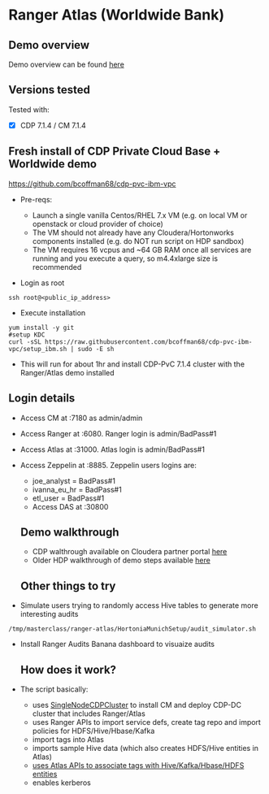 # Ranger Atlas (Worldwide Bank)

## Demo overview

Demo overview can be found [here](https://community.hortonworks.com/articles/151939/hdp-securitygovernance-demo-kit.html) 

## Versions tested

Tested with:
- [x] CDP 7.1.4 / CM 7.1.4


## Fresh install of CDP Private Cloud Base + Worldwide demo
https://github.com/bcoffman68/cdp-pvc-ibm-vpc

- Pre-reqs:
  - Launch a single vanilla Centos/RHEL 7.x VM (e.g. on local VM or openstack or cloud provider of choice) 
  - The VM should not already have any Cloudera/Hortonworks components installed (e.g. do NOT run script on HDP sandbox)
  - The VM requires 16 vcpus and ~64 GB RAM once all services are running and you execute a query, so m4.4xlarge size is recommended
  
- Login as root
```
ssh root@<public_ip_address>
```

- Execute installation
```
yum install -y git 
#setup KDC 
curl -sSL https://raw.githubusercontent.com/bcoffman68/cdp-pvc-ibm-vpc/setup_ibm.sh | sudo -E sh
```

- This will run for about 1hr and install CDP-PvC 7.1.4 cluster with the Ranger/Atlas demo installed




## Login details 

- Access CM at :7180 as admin/admin
- Access Ranger at :6080. Ranger login is admin/BadPass#1
- Access Atlas at :31000. Atlas login is admin/BadPass#1
- Access Zeppelin at :8885. Zeppelin users logins are:
  - joe_analyst = BadPass#1
  - ivanna_eu_hr = BadPass#1
  - etl_user = BadPass#1
  - Access DAS at :30800



  ## Demo walkthrough
  
  - CDP walthrough available on Cloudera partner portal [here](https://my.cloudera.com/partner-portal/training/demo-center.html)
  - Older HDP walkthrough of demo steps available [here](https://community.hortonworks.com/articles/151939/hdp-securitygovernance-demo-kit.html)

  ## Other things to try
- Simulate users trying to randomly access Hive tables to generate more interesting audits
```
/tmp/masterclass/ranger-atlas/HortoniaMunichSetup/audit_simulator.sh
```

- Install Ranger Audits Banana dashboard to visuaize audits


  ## How does it work?
- The script basically:
  - uses [SingleNodeCDPCluster](https://github.com/fabiog1901/SingleNodeCDPCluster) to install CM and deploy CDP-DC cluster that includes Ranger/Atlas
  - uses Ranger APIs to import service defs, create tag repo and import policies for HDFS/Hive/Hbase/Kafka
  - import tags into Atlas
  - imports sample Hive data (which also creates HDFS/Hive entities in Atlas)
  - [uses Atlas APIs to associate tags with Hive/Kafka/Hbase/HDFS entities](https://community.hortonworks.com/articles/189615/atlas-how-to-automate-associating-tagsclassificati.html)
  - enables kerberos


 
